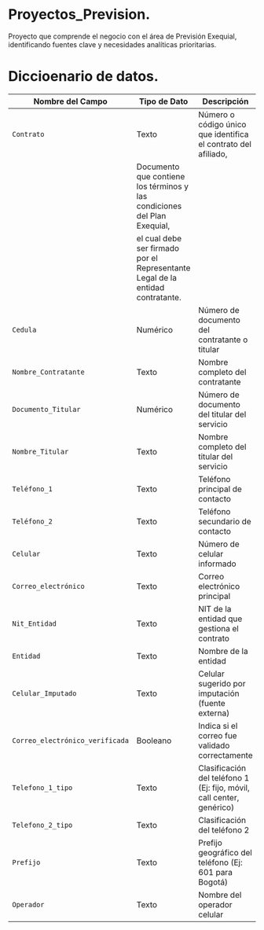 # Proyectos_Prevision.
Proyecto que comprende el negocio con el área de Previsión Exequial, identificando fuentes clave y necesidades analíticas prioritarias.
# Diccioenario de datos.

| Nombre del Campo                | Tipo de Dato | Descripción                                                           | Ejemplo               |
| ------------------------------- | ------------ | ---------------------------------------------------------------------- | --------------------- |
| `Contrato`                      | Texto        | Número o código único que identifica el contrato del afiliado,          | `C20230415`          |
                                             | Documento que contiene los términos y las condiciones del Plan Exequial,|                        
                                             | el cual debe ser firmado por el Representante Legal de la entidad contratante.|               
| `Cedula`                        | Numérico     | Número de documento del contratante o titular                         | `1032456789`          |
| `Nombre_Contratante`            | Texto        | Nombre completo del contratante                                       | `Carlos Pérez`        |
| `Documento_Titular`             | Numérico     | Número de documento del titular del servicio                          | `9876543210`          |
| `Nombre_Titular`                | Texto        | Nombre completo del titular del servicio                              | `Marta Gómez`         |
| `Teléfono_1`                    | Texto        | Teléfono principal de contacto                                        | `6013456789`          |
| `Teléfono_2`                    | Texto        | Teléfono secundario de contacto                                       | `3156789876`          |
| `Celular`                       | Texto        | Número de celular informado                                           | `3201234567`          |
| `Correo_electrónico`            | Texto        | Correo electrónico principal                                          | `ejemplo@mail.com`    |
| `Nit_Entidad`                   | Texto        | NIT de la entidad que gestiona el contrato                            | `900123456-7`         |
| `Entidad`                       | Texto        | Nombre de la entidad                                                  | `Colsubsidio`         |
| `Celular_Imputado`              | Texto        | Celular sugerido por imputación (fuente externa)                      | `3001234567`          |
| `Correo_electrónico_verificada` | Booleano     | Indica si el correo fue validado correctamente                        | `TRUE` / `FALSE`      |
| `Telefono_1_tipo`               | Texto        | Clasificación del teléfono 1 (Ej: fijo, móvil, call center, genérico) | `Fijo` / `Móvil`/ `Invalido` / `Otro`|
| `Telefono_2_tipo`               | Texto        | Clasificación del teléfono 2                                          | `Fijo` / `Móvil`/ `Invalido` / `Otro`|
| `Prefijo`                       | Texto        | Prefijo geográfico del teléfono (Ej: 601 para Bogotá)                 | `601`                 |
| `Operador`                      | Texto        | Nombre del operador celular                                           | `Claro` / `Movistar`  |

